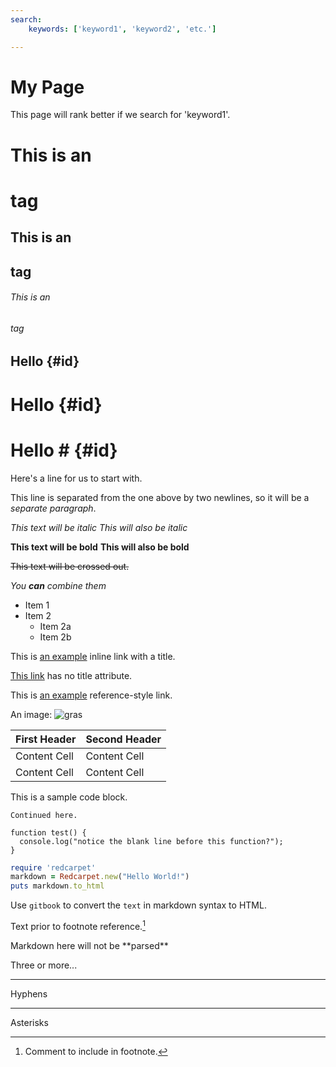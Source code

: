 ```yaml
---
search:
    keywords: ['keyword1', 'keyword2', 'etc.']

---
```


# My Page

This page will rank better if we search for 'keyword1'.
# This is an <h1> tag
## This is an <h2> tag
###### This is an <h6> tag

Hello {#id}
-----

# Hello {#id}

# Hello # {#id}

Here's a line for us to start with.

This line is separated from the one above by two newlines, so it will be a *separate paragraph*.

*This text will be italic*
_This will also be italic_

**This text will be bold**
__This will also be bold__

~~This text will be crossed out.~~

_You **can** combine them_

* Item 1
* Item 2
  * Item 2a
  * Item 2b
  

This is [an example](http://example.com/ "Title") inline link with a title.

[This link](http://example.net/) has no title attribute.

This is [an example][id] reference-style link.

[id]: http://example.com/  "Optional Title Here"

An image: ![gras](img/image.jpg)

| First Header  | Second Header |
| ------------- | ------------- |
| Content Cell  | Content Cell  |
| Content Cell  | Content Cell  |

This is a sample code block.

    Continued here.
    
    
```
function test() {
  console.log("notice the blank line before this function?");
}
```

```ruby
require 'redcarpet'
markdown = Redcarpet.new("Hello World!")
puts markdown.to_html
```

Use `gitbook` to convert the `text` in markdown
syntax to HTML.

Text prior to footnote reference.[^2]

[^2]: Comment to include in footnote.

<div>
Markdown here will not be **parsed**
</div>


Three or more...

---

Hyphens

***

Asterisks

